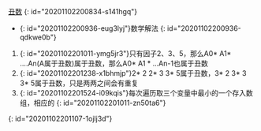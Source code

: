 [丑数](https://leetcode-cn.com/problems/chou-shu-lcof/)
{: id="20201102200834-s141hgq"}

* {: id="20201102200936-eug3lyj"}数学解法
{: id="20201102200936-qdkwe0b"}

1. {: id="20201102201011-ymg5jr3"}只有因子2、3、5，那么A0* A1* ....An(A属于丑数)属于丑数，那么A0* A1 * ...An-1也属于丑数
2. {: id="20201102201238-x1bhmjp"}2* 2 2* 3 3* 5属于丑数，3* 2 3* 3 3* 5属于丑数，只是两两之间会有重复
3. {: id="20201102201524-i09kqis"}每次遍历取三个变量中最小的一个存入数组，相应的
{: id="20201102201011-zn50ta6"}

 
{: id="20201102201107-1ojlj3d"}
